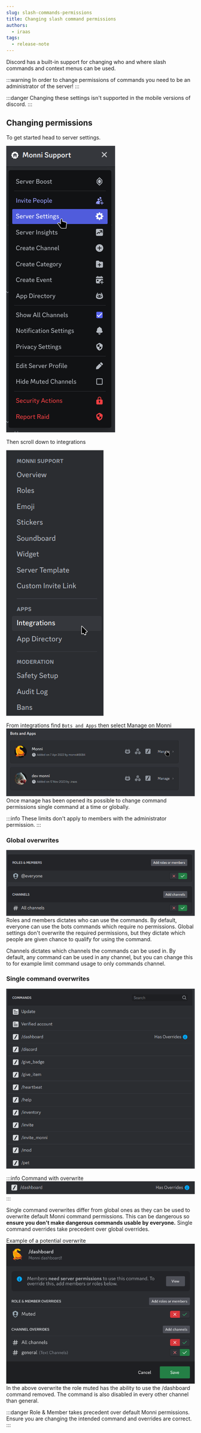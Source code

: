 ```yaml
---
slug: slash-commands-permissions
title: Changing slash command permissions
authors:
  - iraas
tags:
  - release-note
---
```

Discord has a built-in support for changing who and where slash commands and context menus can be used.

:::warning
In order to change permissions of commands you need to be an administrator of the server!
:::

:::danger
Changing these settings isn't supported in the mobile versions of discord.
:::


## Changing permissions
To get started head to server settings.

![server-settings-example.png](images/server-settings-example.png)
<!-- truncate -->
Then scroll down to integrations

![server-open-example.png](images/server-open-example.png)

From integrations find `Bots and Apps` then select Manage on Monni
![integrations-select-example.png](images/integrations-select-example.png)Once manage has been opened its possible to change command permissions single command at a time or globally.

:::info
These limits don't apply to members with the administrator permission.
:::

### Global overwrites

![global-example.png](images/global-example.png)Roles and members dictates who can use the commands. By default, everyone can use the bots commands which require no permissions. Global settings don't overwrite the required permissions, but they dictate which people are given chance to qualify for using the command.

Channels dictates which channels the commands can be used in. By default, any command can be used in any channel, but you can change this to for example limit command usage to only commands channel.


### Single command overwrites

![individual-command-example.png](images/individual-command-example.png)

:::info
Command with overwrite
![override.png](images/override.png)
:::


Single command overwrites differ from global ones as they can be used to overwrite default Monni command permissions. This can be dangerous so **ensure you don't make dangerous commands usable by everyone.** Single command overrides take precedent over global overrides.

Example of a potential overwrite
![override-modal-example.png](images/override-modal-example.png)In the above overwrite the role muted has the ability to use the /dashboard command removed. The command is also disabled in every other channel than general.


:::danger
Role & Member takes precedent over default Monni permissions. Ensure you are changing the intended command and overrides are correct.
:::
